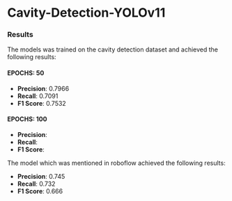 # Cavity-Detection-YOLOv11


### Results

The models was trained on the cavity detection dataset and achieved the following results:

#### EPOCHS: 50
- **Precision**: 0.7966
- **Recall**: 0.7091
- **F1 Score**: 0.7532

#### EPOCHS: 100
- **Precision**: 
- **Recall**: 
- **F1 Score**: 

The model which was mentioned in roboflow achieved the following results:

- **Precision**: 0.745
- **Recall**: 0.732
- **F1 Score**: 0.666
